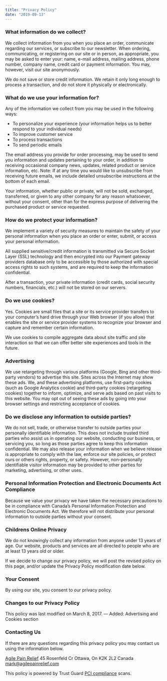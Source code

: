 ```yaml
---
title: "Privacy Policy"
date: "2019-09-13"
---
```


### What information do we collect?

We collect information from you when you place an order, communicate regarding our services, or subscribe to our newsletter. When ordering, communicating, or registering on our site or in person, as appropriate, you may be asked to enter your: name, e-mail address, mailing address, phone number, company name, credit card or payment information. You may, however, visit our site anonymously.

We do not save or store credit information. We retain it only long enough to process a transaction, and do not store it physically or electronically.

### What do we use your information for?

Any of the information we collect from you may be used in the following ways:

- To personalize your experience (your information helps us to better respond to your individual needs)
- To improve customer service
- To process transactions
- To send periodic emails

The email address you provide for order processing, may be used to send you information and updates pertaining to your order, in addition to receiving occasional company news, updates, related product or service information, etc. Note: If at any time you would like to unsubscribe from receiving future emails, we include detailed unsubscribe instructions at the bottom of each email.

Your information, whether public or private, will not be sold, exchanged, transferred, or given to any other company for any reason whatsoever, without your consent, other than for the express purpose of delivering the purchased product or service requested.

### How do we protect your information?

We implement a variety of security measures to maintain the safety of your personal information when you place an order or enter, submit, or access your personal information.

All supplied sensitive/credit information is transmitted via Secure Socket Layer (SSL) technology and then encrypted into our Payment gateway providers database only to be accessible by those authorized with special access rights to such systems, and are required to keep the information confidential.

After a transaction, your private information (credit cards, social security numbers, financials, etc.) will not be stored on our servers.

### Do we use cookies?

Yes. Cookies are small files that a site or its service provider transfers to your computer’s hard drive through your Web browser (if you allow) that enables the site or service provider systems to recognize your browser and capture and remember certain information.

We use cookies to compile aggregate data about site traffic and site interaction so that we can offer better site experiences and tools in the future.

### Advertising

We use retargeting through various platforms (Google, Bing and other third-party vendors) to advertise this site. Sites across the Internet may show these ads. We, and these advertising platforms, use first-party cookies (such as Google Analytics cookie) and third-party cookies (retargeting cookies) together to inform, optimize, and serve ads based on past visits to this website. You may opt out of seeing these ads by going into your browser settings and restricting acceptance of cookies.

### Do we disclose any information to outside parties?

We do not sell, trade, or otherwise transfer to outside parties your personally identifiable information. This does not include trusted third parties who assist us in operating our website, conducting our business, or servicing you, so long as those parties agree to keep this information confidential. We may also release your information when we believe release is appropriate to comply with the law, enforce our site policies, or protect ours or others rights, property, or safety. However, non-personally identifiable visitor information may be provided to other parties for marketing, advertising, or other uses.

### Personal Information Protection and Electronic Documents Act Compliance

Because we value your privacy we have taken the necessary precautions to be in compliance with Canada’s Personal Information Protection and Electronic Documents Act. We therefore will not distribute your personal information to outside parties without your consent.

### Childrens Online Privacy

We do not knowingly collect any information from anyone under 13 years of age. Our website, products and services are all directed to people who are at least 13 years old or older.

If we decide to change our privacy policy, we will post the revised policy on this page, and/or update the Privacy Policy modification date below.

### Your Consent

By using our site, you consent to our privacy policy.

### Changes to our Privacy Policy

This policy was last modified on March 8, 2017. — Added: Advertising and Cookies section

### Contacting Us

If there are any questions regarding this privacy policy you may contact us using the information below.

[Agile Pain Relief](https://agilepainrelief.com/) 45 Rosenfeld Cr Ottawa, On K2K 2L2 Canada mark@agilepainrelief.com

This policy is powered by Trust Guard [PCI compliance](https://www.trustguard.com/pci-compliance.php) scans.
